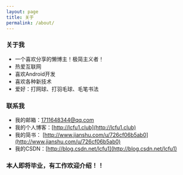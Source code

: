 ```yaml
---
layout: page
title: 关于
permalink: /about/
---
```


### 关于我
- 一个喜欢分享的懒博主！极简主义者！
- 热爱互联网
- 喜欢Android开发
- 喜欢各种新技术
- 爱好：打网球、打羽毛球、毛笔书法

### 联系我
- 我的邮箱：1711648344@qq.com
- 我的个人博客：[http://lcfu1.club](http://lcfu1.club)
- 我的简书：
[http://www.jianshu.com/u/726cf06b5ab0](http://www.jianshu.com/u/726cf06b5ab0)
- 我的CSDN：[http://blog.csdn.net/lcfu1](http://blog.csdn.net/lcfu1)

### 本人即将毕业，有工作欢迎介绍！！

